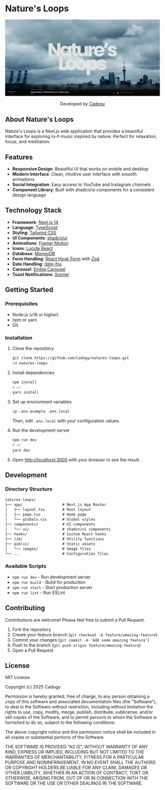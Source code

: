 # Nature's Loops

<div align="center">
  <img src="public/images/git_demo.png" alt="Nature's Loops Demo" />
  <p>Developed by <a href="https://www.cadogy.com">Cadogy</a></p>
</div>

## About Nature's Loops

Nature's Loops is a Next.js web application that provides a beautiful interface for exploring lo-fi music inspired by nature. Perfect for relaxation, focus, and meditation.

## Features

- **Responsive Design**: Beautiful UI that works on mobile and desktop
- **Modern Interface**: Clean, intuitive user interface with smooth animations
- **Social Integration**: Easy access to YouTube and Instagram channels
- **Component Library**: Built with shadcn/ui components for a consistent design language

## Technology Stack

- **Framework**: [Next.js 14](https://nextjs.org/)
- **Language**: [TypeScript](https://www.typescriptlang.org/)
- **Styling**: [Tailwind CSS](https://tailwindcss.com/)
- **UI Components**: [shadcn/ui](https://ui.shadcn.com/)
- **Animations**: [Framer Motion](https://www.framer.com/motion/)
- **Icons**: [Lucide React](https://lucide.dev/)
- **Database**: [MongoDB](https://www.mongodb.com/)
- **Form Handling**: [React Hook Form](https://react-hook-form.com/) with [Zod](https://github.com/colinhacks/zod)
- **Date Handling**: [date-fns](https://date-fns.org/)
- **Carousel**: [Embla Carousel](https://www.embla-carousel.com/)
- **Toast Notifications**: [Sonner](https://sonner.emilkowal.ski/)

## Getting Started

### Prerequisites

- Node.js (v18 or higher)
- npm or yarn
- Git

### Installation

1. Clone the repository
   ```bash
   git clone https://github.com/Cadogy/natures-loops.git
   cd natures-loops
   ```

2. Install dependencies
   ```bash
   npm install
   # or
   yarn install
   ```

3. Set up environment variables
   ```bash
   cp .env.example .env.local
   ```
   Then, edit `.env.local` with your configuration values.

4. Run the development server
   ```bash
   npm run dev
   # or
   yarn dev
   ```

5. Open [http://localhost:3000](http://localhost:3000) with your browser to see the result.

## Development

### Directory Structure

```
natures-loops/
├── app/                  # Next.js App Router
│   ├── layout.tsx        # Root layout
│   ├── page.tsx          # Home page
│   └── globals.css       # Global styles
├── components/           # UI components
│   └── ui/               # shadcn/ui components
├── hooks/                # Custom React hooks
├── lib/                  # Utility functions
├── public/               # Static assets
│   └── images/           # Image files
└── ...                   # Configuration files
```

### Available Scripts

- `npm run dev` - Run development server
- `npm run build` - Build for production
- `npm run start` - Start production server
- `npm run lint` - Run ESLint

## Contributing

Contributions are welcome! Please feel free to submit a Pull Request.

1. Fork the repository
2. Create your feature branch (`git checkout -b feature/amazing-feature`)
3. Commit your changes (`git commit -m 'Add some amazing feature'`)
4. Push to the branch (`git push origin feature/amazing-feature`)
5. Open a Pull Request

## License

MIT License

Copyright (c) 2025 Cadogy

Permission is hereby granted, free of charge, to any person obtaining a copy of this software and associated documentation files (the "Software"), to deal in the Software without restriction, including without limitation the rights to use, copy, modify, merge, publish, distribute, sublicense, and/or sell copies of the Software, and to permit persons to whom the Software is furnished to do so, subject to the following conditions:

The above copyright notice and this permission notice shall be included in all copies or substantial portions of the Software.

THE SOFTWARE IS PROVIDED "AS IS", WITHOUT WARRANTY OF ANY KIND, EXPRESS OR IMPLIED, INCLUDING BUT NOT LIMITED TO THE WARRANTIES OF MERCHANTABILITY, FITNESS FOR A PARTICULAR PURPOSE AND NONINFRINGEMENT. IN NO EVENT SHALL THE AUTHORS OR COPYRIGHT HOLDERS BE LIABLE FOR ANY CLAIM, DAMAGES OR OTHER LIABILITY, WHETHER IN AN ACTION OF CONTRACT, TORT OR OTHERWISE, ARISING FROM, OUT OF OR IN CONNECTION WITH THE SOFTWARE OR THE USE OR OTHER DEALINGS IN THE SOFTWARE.